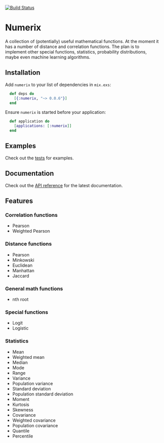 [![Build Status](https://travis-ci.org/safwank/Numerix.svg?branch=master)](https://travis-ci.org/safwank/Numerix)

# Numerix

A collection of (potentially) useful mathematical functions. At the moment it has a number of distance and correlation functions. The plan is to implement other special functions, statistics, probability distributions, maybe even machine learning algorithms.

## Installation

Add `numerix` to your list of dependencies in `mix.exs`:

```elixir
  def deps do
    [{:numerix, "~> 0.0.6"}]
  end
```

Ensure `numerix` is started before your application:

```elixir
  def application do
    [applications: [:numerix]]
  end
```

## Examples

Check out the [tests](https://github.com/safwank/Numerix/tree/master/test) for examples.

## Documentation

Check out the [API reference](https://hexdocs.pm/numerix/api-reference.html) for the latest documentation.

## Features

### Correlation functions

* Pearson
* Weighted Pearson

### Distance functions

* Pearson
* Minkowski
* Euclidean
* Manhattan
* Jaccard

### General math functions

* nth root

### Special functions

* Logit
* Logistic

### Statistics

* Mean
* Weighted mean
* Median
* Mode
* Range
* Variance
* Population variance
* Standard deviation
* Population standard deviation
* Moment
* Kurtosis
* Skewness
* Covariance
* Weighted covariance
* Population covariance
* Quantile
* Percentile
